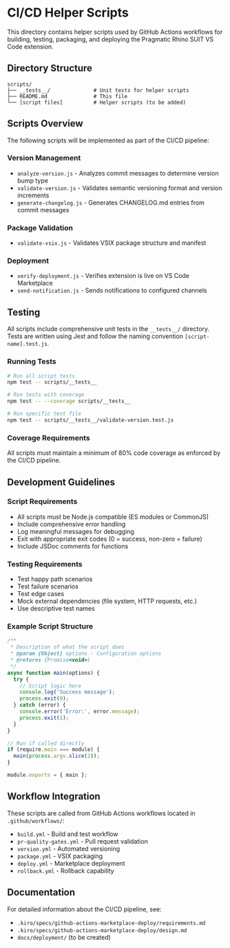 # CI/CD Helper Scripts

This directory contains helper scripts used by GitHub Actions workflows for building, testing, packaging, and deploying the Pragmatic Rhino SUIT VS Code extension.

## Directory Structure

```
scripts/
├── __tests__/              # Unit tests for helper scripts
├── README.md               # This file
└── [script files]          # Helper scripts (to be added)
```

## Scripts Overview

The following scripts will be implemented as part of the CI/CD pipeline:

### Version Management
- `analyze-version.js` - Analyzes commit messages to determine version bump type
- `validate-version.js` - Validates semantic versioning format and version increments
- `generate-changelog.js` - Generates CHANGELOG.md entries from commit messages

### Package Validation
- `validate-vsix.js` - Validates VSIX package structure and manifest

### Deployment
- `verify-deployment.js` - Verifies extension is live on VS Code Marketplace
- `send-notification.js` - Sends notifications to configured channels

## Testing

All scripts include comprehensive unit tests in the `__tests__/` directory. Tests are written using Jest and follow the naming convention `[script-name].test.js`.

### Running Tests

```bash
# Run all script tests
npm test -- scripts/__tests__

# Run tests with coverage
npm test -- --coverage scripts/__tests__

# Run specific test file
npm test -- scripts/__tests__/validate-version.test.js
```

### Coverage Requirements

All scripts must maintain a minimum of 80% code coverage as enforced by the CI/CD pipeline.

## Development Guidelines

### Script Requirements
- All scripts must be Node.js compatible (ES modules or CommonJS)
- Include comprehensive error handling
- Log meaningful messages for debugging
- Exit with appropriate exit codes (0 = success, non-zero = failure)
- Include JSDoc comments for functions

### Testing Requirements
- Test happy path scenarios
- Test failure scenarios
- Test edge cases
- Mock external dependencies (file system, HTTP requests, etc.)
- Use descriptive test names

### Example Script Structure

```javascript
/**
 * Description of what the script does
 * @param {Object} options - Configuration options
 * @returns {Promise<void>}
 */
async function main(options) {
  try {
    // Script logic here
    console.log('Success message');
    process.exit(0);
  } catch (error) {
    console.error('Error:', error.message);
    process.exit(1);
  }
}

// Run if called directly
if (require.main === module) {
  main(process.argv.slice(2));
}

module.exports = { main };
```

## Workflow Integration

These scripts are called from GitHub Actions workflows located in `.github/workflows/`:

- `build.yml` - Build and test workflow
- `pr-quality-gates.yml` - Pull request validation
- `version.yml` - Automated versioning
- `package.yml` - VSIX packaging
- `deploy.yml` - Marketplace deployment
- `rollback.yml` - Rollback capability

## Documentation

For detailed information about the CI/CD pipeline, see:
- `.kiro/specs/github-actions-marketplace-deploy/requirements.md`
- `.kiro/specs/github-actions-marketplace-deploy/design.md`
- `docs/deployment/` (to be created)
